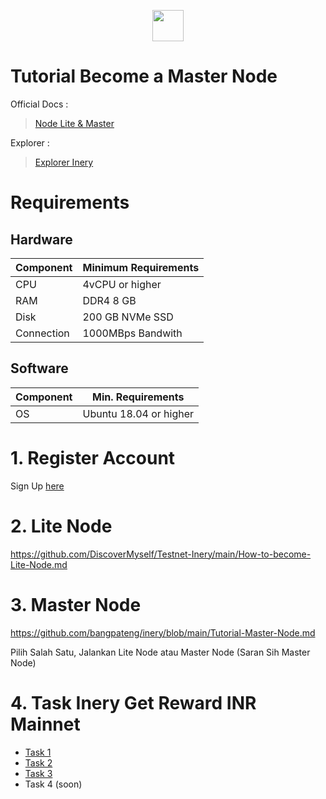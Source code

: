 </p>

<p align="center">
  <img height="50" height="auto" src="https://user-images.githubusercontent.com/38981255/184088981-3f7376ae-7039-4915-98f5-16c3637ccea3.PNG">
</p>

# Tutorial Become a Master Node

Official Docs :
> [Node Lite & Master](https://docs.inery.io/docs/category/lite--master-nodes)

Explorer :
> [Explorer Inery](https://explorer.inery.io/ "Explorer Inery")

# Requirements
## Hardware

|  Component |  Minimum Requirements |
| ------------ | ------------ |
| CPU  | 4vCPU or higher  |
| RAM | DDR4 8 GB  |
| Disk  | 200 GB NVMe SSD |
| Connection | 1000MBps Bandwith |

## Software

| Component | Min. Requirements |
| ------------ | ------------ |
| OS |  Ubuntu 18.04 or higher | 

# 1. Register Account

Sign Up [here](https://testnet.inery.io/dashboard/)

# 2. Lite Node

https://github.com/DiscoverMyself/Testnet-Inery/main/How-to-become-Lite-Node.md

# 3. Master Node

https://github.com/bangpateng/inery/blob/main/Tutorial-Master-Node.md

Pilih Salah Satu, Jalankan Lite Node atau Master Node (Saran Sih Master Node)

# 4. Task Inery Get Reward INR Mainnet

- [Task 1](https://github.com/bangpateng/inery/blob/main/task1.md "Task 1")
- [Task 2](https://github.com/bangpateng/inery/blob/main/task2.md "Task 2")
- [Task 3](https://github.com/bangpateng/inery/blob/main/task3.md "Task 3")
- Task 4 (soon)
